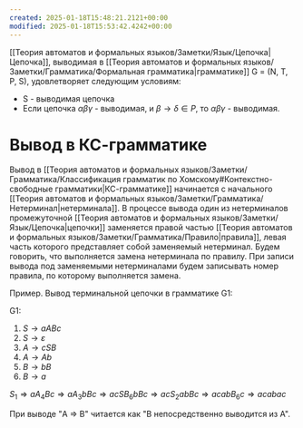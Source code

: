 ```yaml
---
created: 2025-01-18T15:48:21.2121+00:00
modified: 2025-01-18T15:53:42.4242+00:00
---
```

[[Теория автоматов и формальных языков/Заметки/Язык/Цепочка|Цепочка]], выводимая в [[Теория автоматов и формальных языков/Заметки/Грамматика/Формальная грамматика|грамматике]] G = (N, T, P, S), удовлетворяет следующим условиям:
- S - выводимая цепочка
- Если цепочка $\alpha \beta \gamma$ - выводимая, и $\beta \rightarrow \delta \in P$, то $\alpha \beta \gamma$ - выводимая.

# Вывод в КС-грамматике
Вывод в [[Теория автоматов и формальных языков/Заметки/Грамматика/Классификация грамматик по Хомскому#Контекстно-свободные грамматики|КС-грамматике]] начинается с начального [[Теория автоматов и формальных языков/Заметки/Грамматика/Нетерминал|нетерминала]]. В процессе вывода один из нетерминалов промежуточной [[Теория автоматов и формальных языков/Заметки/Язык/Цепочка|цепочки]] заменяется правой частью [[Теория автоматов и формальных языков/Заметки/Грамматика/Правило|правила]], левая часть которого представляет собой заменяемый нетерминал. Будем говорить, что выполняется замена нетерминала по правилу. При записи вывода под заменяемыми нетерминалами будем записывать номер правила, по которому выполняется замена. 

Пример. Вывод терминальной цепочки в грамматике G1: 

G1:
1. $S → aABc$ 
2. $S → \varepsilon$
3. $A → cSB$ 
4. $A → Ab$
5. $B → bB$ 
6. $B → a$

$S_1 \Rightarrow aA_4Bc \Rightarrow aA_3bBc \Rightarrow acSB_6bBc \Rightarrow acS_2abBc \Rightarrow acabB_6c \Rightarrow acabac$

При выводе "A $\Rightarrow$ B" читается как "B непосредственно выводится из A".
